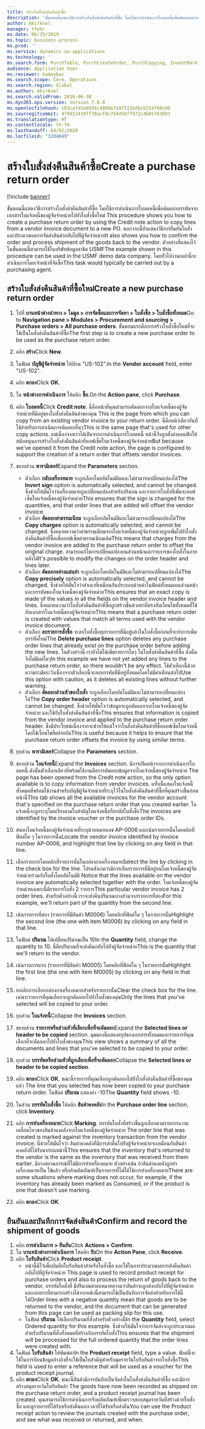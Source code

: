 ```yaml
---
title: สร้างใบสั่งส่งคืนสินค้าซื้อ
description: 'ขั้นตอนนี้แสดงวิธีการสร้างใบสั่งส่งคืนสินค้าที่ซื้อ โดยใช้การดำเนินการใบลดหนี้เพื่อคัดลอกบรรทัดจากเอกสารใบแจ้งหนี้ของผู้จัดจำหน่ายไปยังใบสั่งซื้อใหม่ '
author: mkirknel
manager: tfehr
ms.date: 06/25/2019
ms.topic: business-process
ms.prod: ''
ms.service: dynamics-ax-applications
ms.technology: ''
ms.search.form: PurchTable, PurchCreateOrder, PurchCopying, InventMarking, PurchEditLines
audience: Application User
ms.reviewer: kamaybac
ms.search.scope: Core, Operations
ms.search.region: Global
ms.author: mkirknel
ms.search.validFrom: 2016-06-30
ms.dyn365.ops.version: Version 7.0.0
ms.openlocfilehash: c83cafd3a8934c488bb7a9f315bd5cb154f88c09
ms.sourcegitcommit: 4f9912439ff78acf0c754d5bff972c4b85763093
ms.translationtype: HT
ms.contentlocale: th-TH
ms.lasthandoff: 04/02/2020
ms.locfileid: "3204849"
---
```

# <a name="create-a-purchase-return-order"></a><span data-ttu-id="b126e-103">สร้างใบสั่งส่งคืนสินค้าซื้อ</span><span class="sxs-lookup"><span data-stu-id="b126e-103">Create a purchase return order</span></span>

[!include [banner](../../includes/banner.md)]

<span data-ttu-id="b126e-104">ขั้นตอนนี้แสดงวิธีการสร้างใบสั่งส่งคืนสินค้าที่ซื้อ โดยใช้การดำเนินการใบลดหนี้เพื่อคัดลอกบรรทัดจากเอกสารใบแจ้งหนี้ของผู้จัดจำหน่ายไปยังใบสั่งซื้อใหม่ </span><span class="sxs-lookup"><span data-stu-id="b126e-104">This procedure shows you how to create a purchase return order by using the Credit note action to copy lines from a vendor invoice document to a new PO.</span></span> <span data-ttu-id="b126e-105">นอกจากนี้ยังแสดงวิธีการยืนยันใบสั่งและประมวลผลการจัดส่งสินค้ากลับไปที่ผู้จัดจำหน่าย</span><span class="sxs-lookup"><span data-stu-id="b126e-105">It also shows you how to confirm the order and process shipment of the goods back to the vendor.</span></span> <span data-ttu-id="b126e-106">ตัวอย่างที่แสดงไว้ในขั้นตอนนี้สามารถใช้ในบริษัทข้อมูลสาธิต USMF</span><span class="sxs-lookup"><span data-stu-id="b126e-106">The example shown in this procedure can be used in the USMF demo data company.</span></span> <span data-ttu-id="b126e-107">โดยทั่วไปงานเหล่านี้จะดำเนินการโดยเจ้าหน้าที่จัดซื้อ</span><span class="sxs-lookup"><span data-stu-id="b126e-107">This task would typically be carried out by a purchasing agent.</span></span>

## <a name="create-a-new-purchase-return-order"></a><span data-ttu-id="b126e-108">สร้างใบสั่งส่งคืนสินค้าที่ซื้อใหม่</span><span class="sxs-lookup"><span data-stu-id="b126e-108">Create a new purchase return order</span></span>
1. <span data-ttu-id="b126e-109">ไปที่ **บานหน้าต่างนำทาง > โมดูล > การจัดซื้อและการจัดหา > ใบสั่งซื้อ > ใบสั่งซื้อทั้งหมด**</span><span class="sxs-lookup"><span data-stu-id="b126e-109">Go to **Navigation pane > Modules > Procurement and sourcing > Purchase orders > All purchase orders**.</span></span> <span data-ttu-id="b126e-110">ขั้นตอนแรกคือการสร้างใบสั่งซื้อใหม่ที่จะใช้เป็นใบสั่งส่งคืนสินค้าที่ซื้อ</span><span class="sxs-lookup"><span data-stu-id="b126e-110">The first step is to create a new purchase order to be used as the purchase return order.</span></span>  
2. <span data-ttu-id="b126e-111">คลิก **สร้าง**</span><span class="sxs-lookup"><span data-stu-id="b126e-111">Click **New**.</span></span>
3. <span data-ttu-id="b126e-112">ในฟิลด์ **บัญชีผู้จัดจำหน่าย** ให้ป้อน "US-102".</span><span class="sxs-lookup"><span data-stu-id="b126e-112">In the **Vendor account** field, enter "US-102".</span></span>
4. <span data-ttu-id="b126e-113">คลิก **ตกลง**</span><span class="sxs-lookup"><span data-stu-id="b126e-113">Click **OK**.</span></span>
5. <span data-ttu-id="b126e-114">ใน **หน้าต่างการดำเนินการ** ให้คลิก **ซื้อ**.</span><span class="sxs-lookup"><span data-stu-id="b126e-114">On the **Action pane**, click **Purchase**.</span></span>
6. <span data-ttu-id="b126e-115">คลิก **ใบลดหนี้**</span><span class="sxs-lookup"><span data-stu-id="b126e-115">Click **Credit note**.</span></span> <span data-ttu-id="b126e-116">นี่คือหน้าที่คุณสามารถคัดลอกจากใบแจ้งหนี้ของผู้จัดจำหน่ายที่มีอยู่ของใบสั่งส่งคืนสินค้าของคุณ </span><span class="sxs-lookup"><span data-stu-id="b126e-116">This is the page from which you can copy from an existing vendor invoice to your return order.</span></span> <span data-ttu-id="b126e-117">นี่คือหน้าเดียวกันที่ใช้สำหรับการดำเนินการคัดลอกอื่นๆ</span><span class="sxs-lookup"><span data-stu-id="b126e-117">This is the same page that's used for other copy actions.</span></span> <span data-ttu-id="b126e-118">แต่เนื่องจากเราได้เปิดจากการดำเนินการใบลดหนี้ หน้านี้จึงถูกตั้งค่าคอนฟิกให้สนับสนุนการสร้างใบสั่งส่งคืนสินค้าที่ออฟเซ็ตใบแจ้งหนี้ของผู้จัดจำหน่าย</span><span class="sxs-lookup"><span data-stu-id="b126e-118">But because we've opened it from the Credit note action, the page is configured to support the creation of a return order that offsets vendor invoices.</span></span>  
7. <span data-ttu-id="b126e-119">ขยายส่วน **พารามิเตอร์**</span><span class="sxs-lookup"><span data-stu-id="b126e-119">Expand the **Parameters** section.</span></span>
    - <span data-ttu-id="b126e-120">ตัวเลือก **กลับเครื่องหมาย** จะถูกเลือกโดยอัตโนมัติแและไม่สามารถเปลี่ยนแปลงได้</span><span class="sxs-lookup"><span data-stu-id="b126e-120">The **Invert sign** option is automatically selected, and cannot be changed.</span></span> <span data-ttu-id="b126e-121">ซึ่งช่วยให้มั่นใจว่าเครื่องหมายถูกเปลี่ยนแปลงสำหรับปริมาณ และรายการใบสั่งที่เพิ่มจะออฟเซ็ตใบแจ้งหนี้ของผู้จัดจำหน่าย</span><span class="sxs-lookup"><span data-stu-id="b126e-121">This ensures that the sign is changed for the quantities, and that order lines that are added will offset the vendor invoice.</span></span>  
    - <span data-ttu-id="b126e-122">ตัวเลือก **คัดลอกค่าธรรมเนียม** จะถูกเลือกอัตโนมัติและไม่สามารถเปลี่ยนแปลงได้</span><span class="sxs-lookup"><span data-stu-id="b126e-122">The **Copy charges** option is automatically selected, and cannot be changed.</span></span> <span data-ttu-id="b126e-123">ซึ่งหมายความว่าค่าธรรมเนียมจากใบแจ้งหนี้ของผู้จัดจำหน่ายถูกเพิ่มไปยังใบสั่งส่งคืนสินค้าที่ซื้อเพื่อออฟเซ็ตค่าธรรมเนียมเดิม</span><span class="sxs-lookup"><span data-stu-id="b126e-123">This means that charges from the vendor invoice are added to the purchase return order to offset the original charge.</span></span> <span data-ttu-id="b126e-124">สามารถแก้ไขการเปลี่ยนแปลงบนส่วนหน้าและรายการของใบสั่งในภายหลังได้</span><span class="sxs-lookup"><span data-stu-id="b126e-124">It's possible to modify the changes on the order header and lines later.</span></span>  
    - <span data-ttu-id="b126e-125">ตัวเลือก **คัดลอกอย่างแม่นยำ** จะถูกเลือกโดยอัตโนมัติและไม่สามารถเปลี่ยนแปลงได้</span><span class="sxs-lookup"><span data-stu-id="b126e-125">The **Copy precisely** option is automatically selected, and cannot be changed.</span></span> <span data-ttu-id="b126e-126">ซึ่งช่วยให้มั่นใจว่าสำเนาที่เหมือนกันประกอบด้วยค่าในฟิลด์ทั้งหมดบนส่วนหน้าและบรรทัดของใบแจ้งหนี้ของผู้จัดจำหน่าย</span><span class="sxs-lookup"><span data-stu-id="b126e-126">This ensures that an exact copy is made of the values in all the fields on the vendor invoice header and lines.</span></span> <span data-ttu-id="b126e-127">ซึ่งหมายความว่าใบสั่งส่งคืนสินค้าที่ซื้อถูกสร้างขึ้นด้วยค่าที่ตรงกับเงื่อนไขทั้งหมดที่ใช้กับเอกสารใบแจ้งหนี้ของผู้จัดจำหน่าย</span><span class="sxs-lookup"><span data-stu-id="b126e-127">This means that a purchase return order is created with values that match all terms used with the vendor invoice document.</span></span> 
    - <span data-ttu-id="b126e-128">ตัวเลือก **ลบรายการสั่งซื้อ** จะลบใบสั่งซื้อทุกรายการที่มีอยู่แล้วในใบสั่งซื้อก่อนที่จะทำการเพิ่มบรรทัดใหม่</span><span class="sxs-lookup"><span data-stu-id="b126e-128">The **Delete purchase lines** option deletes any purchase order lines that already exist on the purchase order before adding the new lines.</span></span> <span data-ttu-id="b126e-129">ในตัวอย่างนี้ เรายังไม่ได้เพิ่มรายการใดๆ ในใบสั่งส่งคืนสินค้าที่ซื้อ ดังนั้นจึงไม่มีผลใดๆ</span><span class="sxs-lookup"><span data-stu-id="b126e-129">In this example we have not yet added any lines to the purchase return order, so there wouldn't be any effect.</span></span> <span data-ttu-id="b126e-130">ใช้ตัวเลือกนี้ด้วยความระมัดระวังเนื่องจากตัวเลือกนี้จะลบบรรทัดที่มีอยู่ทั้งหมดโดยไม่มีคำเตือนต่อไป</span><span class="sxs-lookup"><span data-stu-id="b126e-130">Use this option with caution, as it deletes all existing lines without further warning.</span></span>  
    * <span data-ttu-id="b126e-131">ตัวเลือก **คัดลอกส่วนหัวของใบสั่ง** จะถูกเลือกโดยอัตโนมัติและไม่สามารถเปลี่ยนแปลงได้</span><span class="sxs-lookup"><span data-stu-id="b126e-131">The **Copy order header** option is automatically selected, and cannot be changed.</span></span> <span data-ttu-id="b126e-132">ซึ่งช่วยให้มั่นใจว่าข้อมูลจะถูกคัดลอกจากใบแจ้งหนี้ของผู้จัดจำหน่าย และใช้กับใบสั่งส่งคืนสินค้าที่ซื้อ</span><span class="sxs-lookup"><span data-stu-id="b126e-132">This ensures that information is copied from the vendor invoice and applied to the purchase return order header.</span></span> <span data-ttu-id="b126e-133">ซึ่งมีประโยชน์เนื่องจากจะช่วยให้แน่ใจว่าใบสั่งส่งคืนสินค้าที่ซื้อออฟเซ็ตใบแจ้งหนี้โดยใช้เงื่อนไขที่คล้ายกัน</span><span class="sxs-lookup"><span data-stu-id="b126e-133">This is useful because it helps to ensure that the purchase return order offsets the invoice by using similar terms.</span></span>  
8. <span data-ttu-id="b126e-134">ยุบส่วน **พารามิเตอร์**</span><span class="sxs-lookup"><span data-stu-id="b126e-134">Collapse the **Parameters** section.</span></span>
9. <span data-ttu-id="b126e-135">ขยายส่วน **ใบแจ้งหนี้**</span><span class="sxs-lookup"><span data-stu-id="b126e-135">Expand the **Invoices** section.</span></span> <span data-ttu-id="b126e-136">มีการเปิดหน้าจากการดำเนินการใบลดหนี้ ดังนั้นตัวเลือกเดียวที่พร้อมใช้งานคือการคัดลอกข้อมูลจากใบแจ้งหนี้ของผู้จัดจำหน่าย </span><span class="sxs-lookup"><span data-stu-id="b126e-136">The page has been opened from the Credit note action, so the only option available is to copy information from vendor invoices.</span></span> <span data-ttu-id="b126e-137">แท็บนี้แสดงใบแจ้งหนี้ทั้งหมดที่พร้อมใช้งานสำหรับบัญชีผู้จัดจำหน่ายที่ระบุไว้ในใบสั่งส่งคืนสินค้าที่ซื้อที่คุณสร้างขึ้นก่อนหน้านี้</span><span class="sxs-lookup"><span data-stu-id="b126e-137">This tab shows all the available invoices for the vendor account that's specified on the purchase return order that you created earlier.</span></span>   <span data-ttu-id="b126e-138">ใบแจ้งหนี้จะถูกระบุโดยเรียงตามใบสำคัญใบแจ้งหนี้หรือรหัสใบสั่งซื้อ</span><span class="sxs-lookup"><span data-stu-id="b126e-138">The invoices are identified by the invoice voucher or the purchase order IDs.</span></span>
10. <span data-ttu-id="b126e-139">ค้นหาใบแจ้งหนี้ของผู้จัดจำหน่ายที่ระบุด้วยหมายเลข AP-0006 และเน้นรายการนั้นโดยคลิกที่ฟิลด์ใด ๆ ในรายการนั้น</span><span class="sxs-lookup"><span data-stu-id="b126e-139">Locate the vendor invoice identified by invoice number AP-0006, and highlight that line by clicking on any field in that line.</span></span>
11. <span data-ttu-id="b126e-140">เลือกรายการโดยคลิกที่รายการนั้นในกล่องกาเครื่องหมาย</span><span class="sxs-lookup"><span data-stu-id="b126e-140">Select the line by clicking in the check box for the line.</span></span> <span data-ttu-id="b126e-141">โปรดสังเกตว่ามีการเลือกรายการที่มีอยู่บนใบแจ้งหนี้ของผู้จัดจำหน่ายร่วมกับใบสั่งโดยอัตโนมัติ </span><span class="sxs-lookup"><span data-stu-id="b126e-141">Notice that the lines available on the vendor invoice are automatically selected together with the order.</span></span> <span data-ttu-id="b126e-142">ใบแจ้งหนี้ของผู้จัดจำหน่ายเฉพาะนี้มีรายการใบสั่ง 2 รายการ</span><span class="sxs-lookup"><span data-stu-id="b126e-142">This particular vendor invoice has 2 order lines.</span></span> <span data-ttu-id="b126e-143">สำหรับตัวอย่างนี้ เราจะส่งคืนปริมาณบางส่วนจากรายการที่สอง</span><span class="sxs-lookup"><span data-stu-id="b126e-143">For this example, we'll return part of the quantity from the second line.</span></span>
12. <span data-ttu-id="b126e-144">เน้นรายการที่สอง (รายการที่มีสินค้า M0006) โดยคลิกที่ฟิลด์ใด ๆ ในรายการนั้น</span><span class="sxs-lookup"><span data-stu-id="b126e-144">Highlight the second line (the one with item M0006) by clicking on any field in that line.</span></span>
13. <span data-ttu-id="b126e-145">ในฟิลด์ **ปริมาณ** ให้เปลี่ยนปริมาณเป็น 10</span><span class="sxs-lookup"><span data-stu-id="b126e-145">In the **Quantity** field, change the quantity to 10.</span></span> <span data-ttu-id="b126e-146">นี่คือปริมาณที่จะส่งคืนกลับไปยังผู้จัดจำหน่าย</span><span class="sxs-lookup"><span data-stu-id="b126e-146">This is the quantity that we'll return to the vendor.</span></span> 
14. <span data-ttu-id="b126e-147">เน้นรายการแรก (รายการที่มีสินค้า M0005) โดยคลิกที่ฟิลด์ใด ๆ ในรายการนั้น</span><span class="sxs-lookup"><span data-stu-id="b126e-147">Highlight the first line (the one with item M0005) by clicking on any field in that line.</span></span>
15. <span data-ttu-id="b126e-148">ยกเลิกการเลือกกล่องกาเครื่องหมายสำหรับรายการนั้น</span><span class="sxs-lookup"><span data-stu-id="b126e-148">Clear the check box for the line.</span></span> <span data-ttu-id="b126e-149">เฉพาะรายการที่คุณเลือกจะถูกคัดลอกไปยังใบสั่งของคุณ</span><span class="sxs-lookup"><span data-stu-id="b126e-149">Only the lines that you've selected will be copied to your order.</span></span>
16. <span data-ttu-id="b126e-150">ยุบส่วน **ใบแจ้งหนี้**</span><span class="sxs-lookup"><span data-stu-id="b126e-150">Collapse the **Invoices** section.</span></span>
17. <span data-ttu-id="b126e-151">ขยายส่วน **รายการหรือส่วนหัวที่เลือกเพื่อที่จะคัดลอก**</span><span class="sxs-lookup"><span data-stu-id="b126e-151">Expand the **Selected lines or header to be copied** section.</span></span> <span data-ttu-id="b126e-152">มุมมองนี้แสดงสรุปของเอกสารทั้งหมดและรายการที่คุณเลือกที่จะคัดลอกไปยังใบสั่งของคุณ</span><span class="sxs-lookup"><span data-stu-id="b126e-152">This view shows a summary of all the documents and lines that you've selected to be copied to your order.</span></span>  
18. <span data-ttu-id="b126e-153">ยุบส่วน **บรรทัดหรือส่วนหัวที่ถูกเลือกเพื่อที่จะคัดลอก**</span><span class="sxs-lookup"><span data-stu-id="b126e-153">Collapse the **Selected lines or header to be copied section**.</span></span>
19. <span data-ttu-id="b126e-154">คลิก **ตกลง**</span><span class="sxs-lookup"><span data-stu-id="b126e-154">Click **OK**.</span></span> <span data-ttu-id="b126e-155">ขณะนี้รายการที่คุณเลือกถูกคัดลอกไปยังใบสั่งส่งคืนสินค้าที่ซื้อของคุณแล้ว </span><span class="sxs-lookup"><span data-stu-id="b126e-155">The line that you selected has now been copied to your purchase return order.</span></span> <span data-ttu-id="b126e-156">ในฟิลด์ **ปริมาณ** แสดงค่า -10</span><span class="sxs-lookup"><span data-stu-id="b126e-156">The **Quantity** field shows -10.</span></span>   
20. <span data-ttu-id="b126e-157">ในส่วน **บรรทัดใบสั่งซื้อ** ให้คลิก **สินค้าคงคลัง**</span><span class="sxs-lookup"><span data-stu-id="b126e-157">In the **Purchase order line** section, click **Inventory**.</span></span>
21. <span data-ttu-id="b126e-158">คลิก **การทำเครื่องหมาย**</span><span class="sxs-lookup"><span data-stu-id="b126e-158">Click **Marking**.</span></span> <span data-ttu-id="b126e-159">บรรทัดใบสั่งที่สร้างขึ้นถูกเลือกตามรายการความเคลื่อนไหวของสินค้าคงคลังจากใบแจ้งหนี้ของผู้จัดจำหน่าย </span><span class="sxs-lookup"><span data-stu-id="b126e-159">The order line that was created is marked against the inventory transaction from the vendor invoice.</span></span> <span data-ttu-id="b126e-160">นี่ช่วยให้มั่นใจว่า สินค้าคงคลังที่มีการส่งคืนไปยังผู้จัดจำหน่ายจะเหมือนกับสินค้าคงคลังที่ได้รับมาก่อนหน้านี้</span><span class="sxs-lookup"><span data-stu-id="b126e-160">This ensures that the inventory that's returned to the vendor is the same as the inventory that was received from them earlier.</span></span> <span data-ttu-id="b126e-161">มีบางสถานการณ์ที่ไม่มีการทำเครื่องหมาย ตัวอย่างเช่น ถ้าสินค้าคงคลังถูกทำเครื่องหมายเป็น ใช้แล้ว หรือถ้าผลิตภัณฑ์เป็นรายการที่ไม่ได้ใช้การทำเครื่องหมาย</span><span class="sxs-lookup"><span data-stu-id="b126e-161">There are some situations where marking does not occur, for example, if the inventory has already been marked as Consumed, or if the product is one that doesn't use marking.</span></span>  

22. <span data-ttu-id="b126e-162">คลิก **ตกลง**</span><span class="sxs-lookup"><span data-stu-id="b126e-162">Click **OK**.</span></span>

## <a name="confirm-and-record-the-shipment-of-goods"></a><span data-ttu-id="b126e-163">ยืนยันและบันทึกการจัดส่งสินค้า</span><span class="sxs-lookup"><span data-stu-id="b126e-163">Confirm and record the shipment of goods</span></span>
1. <span data-ttu-id="b126e-164">คลิก **การดำเนินการ > ยืนยัน**</span><span class="sxs-lookup"><span data-stu-id="b126e-164">Click **Actions > Confirm**.</span></span>
2. <span data-ttu-id="b126e-165">ใน **บานหน้าต่างการดำเนินการ** ให้คลิก **รับ**</span><span class="sxs-lookup"><span data-stu-id="b126e-165">On the **Action Pane**, click **Receive**.</span></span>
3. <span data-ttu-id="b126e-166">คลิก **ใบรับสินค้า**</span><span class="sxs-lookup"><span data-stu-id="b126e-166">Click **Product receipt**.</span></span>
    - <span data-ttu-id="b126e-167">หน้านี้มีไว้เพื่อบันทึกใบรับสินค้าสำหรับใบสั่งซื้อ และใช้ในการประมวลผลการส่งคืนสินค้ากลับไปที่ผู้จัดจำหน่าย </span><span class="sxs-lookup"><span data-stu-id="b126e-167">This page is used to record product receipt for purchase orders and also to process the return of goods back to the vendor.</span></span> <span data-ttu-id="b126e-168">บรรทัดใบสั่งที่ มีปริมาณค่าลบหมายความว่าสินค้าจะถูกส่งกลับไปที่ผู้จัดจำหน่าย และเอกสารที่สามารถสร้างได้จากหน้านี้สามารถใช้เป็นบันทึกการจัดส่งสำหรับการใช้นี้ได้</span><span class="sxs-lookup"><span data-stu-id="b126e-168">Order lines with a negative quantity mean that goods are to be returned to the vendor, and the document that can be generated from this page can be used as packing slip for this use.</span></span>   
    - <span data-ttu-id="b126e-169">ในฟิลด์ **ปริมาณ** ให้เลือกปริมาณที่สั่งสำหรับตัวอย่างนี้</span><span class="sxs-lookup"><span data-stu-id="b126e-169">In the **Quantity** field, select Ordered quantity for this example.</span></span> <span data-ttu-id="b126e-170">ซึ่งช่วยให้มั่นใจว่าการจัดส่งจะถูกประมวลผลสำหรับปริมาณที่สั่งทั้งหมดที่สร้างกับบรรทัดใบสั่ง</span><span class="sxs-lookup"><span data-stu-id="b126e-170">This ensures that the shipment will be processed for the full ordered quantity that the order lines were created with.</span></span>   
4. <span data-ttu-id="b126e-171">ในฟิลด์ **ใบรับสินค้า** ให้พิมพ์ค่า</span><span class="sxs-lookup"><span data-stu-id="b126e-171">In the **Product receipt** field, type a value.</span></span> <span data-ttu-id="b126e-172">ฟิลด์นี้จะใช้ในการป้อนข้อมูลอ้างอิงที่จะใช้เป็นใบสำคัญสำหรับมุดรายวันใบรับสินค้าจากใบสั่งซื้อ</span><span class="sxs-lookup"><span data-stu-id="b126e-172">This field is used to enter a reference that will be used as a voucher for the product receipt journal.</span></span>  
5. <span data-ttu-id="b126e-173">คลิก **ตกลง**</span><span class="sxs-lookup"><span data-stu-id="b126e-173">Click **OK**.</span></span> <span data-ttu-id="b126e-174">ขณะนี้สินค้ามีการบันทึกเป็นจัดส่งในใบสั่งส่งคืนสินค้าที่ซื้อ และมีการสร้างสมุดรายวันใบรับสินค้า </span><span class="sxs-lookup"><span data-stu-id="b126e-174">The goods have now been recorded as shipped on the purchase return order, and a product receipt journal has been created.</span></span> <span data-ttu-id="b126e-175">คุณสามารถใช้การดำเนินการรับผลิตภัณฑ์เพื่อตรวจสอบสมุดรายวันที่สร้างด้วยใบสั่งซื้อ และดูรายการที่ได้รับหรือส่งคืนและเวลาที่ได้รับหรือส่งคืน</span><span class="sxs-lookup"><span data-stu-id="b126e-175">You can use the Product receipt action to review the journals created with the purchase order, and see what was received or returned, and when.</span></span>  


